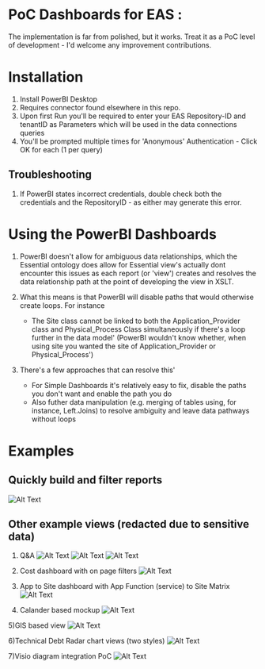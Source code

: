 # PoC Dashboards for EAS : 
The implementation is far from polished, but it works. Treat it as a PoC level of development - I'd welcome any improvement contributions.

# Installation 
1) Install PowerBI Desktop
2) Requires connector found elsewhere in this repo.
3) Upon first Run you'll be required to enter your EAS Repository-ID and tenantID as Parameters which will be used in the data connections queries
4) You'll be prompted multiple times for 'Anonymous' Authentication - Click OK for each (1 per query)

## Troubleshooting

1) If PowerBI states incorrect credentials, double check both the credentials and the RepositoryID - as either may generate this error.

# Using the PowerBI Dashboards

1) PowerBI doesn't allow for ambiguous data relationships, which the Essential ontology does allow for
	Essential view's actually dont encounter this issues as each report (or 'view') creates and resolves the data relationship path at the point of developing the view in XSLT.
	
2) What this means is that PowerBI will disable paths that would otherwise create loops. For instance
	* The Site class cannot be linked to both the Application_Provider class and Physical_Process Class simultaneously if there's a loop further in the data model' 
				(PowerBI wouldn't know whether, when using site you wanted the site of Application_Provider or Physical_Process')
3)  There's a few approaches that can resolve this'
	* For Simple Dashboards it's relatively easy to fix, disable the paths you don't want and enable the path you do
	* Also futher data manipulation (e.g. merging of tables using, for instance, Left.Joins) to resolve ambiguity and leave data pathways without loops

	
# Examples 

## Quickly build and filter reports
![Alt Text](README_content/EA_PowerBI1.gif?raw=true)

## Other example views (redacted due to sensitive data)

1) Q&A 
![Alt Text](README_content/EA_1.png?raw=true)
![Alt Text](README_content/EA_1.1.png?raw=true)
![Alt Text](README_content/EA_1.2.png?raw=true)

2) Cost dashboard with on page filters
![Alt Text](README_content/EA_4.png?raw=true)


3) App to Site dashboard with App Function (service) to Site Matrix
![Alt Text](README_content/EA_5.png?raw=true)

4) Calander based mockup
![Alt Text](README_content/EA_6.png?raw=true)

5)GIS based view
![Alt Text](README_content/EA_7.png?raw=true)

6)Technical Debt Radar chart views (two styles)
![Alt Text](README_content/EA_8.png?raw=true)

7)Visio diagram integration PoC
![Alt Text](README_content/EA_9.png?raw=true)




